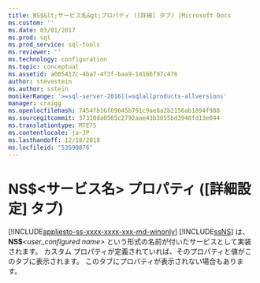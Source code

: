 ```yaml
---
title: NS$&lt;サービス名&gt;プロパティ ([詳細] タブ) |Microsoft Docs
ms.custom: ''
ms.date: 03/01/2017
ms.prod: sql
ms.prod_service: sql-tools
ms.reviewer: ''
ms.technology: configuration
ms.topic: conceptual
ms.assetid: a605417c-4ba7-4f3f-baa9-14166f97c478
author: stevestein
ms.author: sstein
monikerRange: '>=sql-server-2016||=sqlallproducts-allversions'
manager: craigg
ms.openlocfilehash: 7454fb16f69045b791c9ae8a2b2156ab1894f988
ms.sourcegitcommit: 37310da0565c2792aae43b3855bd3948fd13e044
ms.translationtype: MTE75
ms.contentlocale: ja-JP
ms.lasthandoff: 12/18/2018
ms.locfileid: "53590876"
---
```

# <a name="nsltservice-namegt-properties-advanced-tab"></a>NS$&lt;サービス名&gt; プロパティ ([詳細設定] タブ)
[!INCLUDE[appliesto-ss-xxxx-xxxx-xxx-md-winonly](../../includes/appliesto-ss-xxxx-xxxx-xxx-md-winonly.md)]
  [!INCLUDE[ssNS](../../includes/ssns-md.md)] は、**NS$**_<user_configured name>_ という形式の名前が付いたサービスとして実装されます。 カスタム プロパティが定義されていれば、そのプロパティと値がこのタブに表示されます。 このタブにプロパティが表示されない場合もあります。  
  
  
